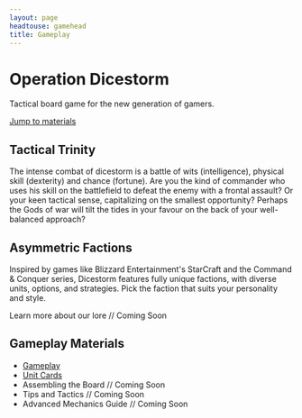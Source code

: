 ```yaml
---
layout: page
headtouse: gamehead
title: Gameplay
---
```


# Operation Dicestorm

Tactical board game for the new generation of gamers.

[Jump to materials](#gameplay-materials) 

## Tactical Trinity
The intense combat of dicestorm is a battle of wits (intelligence), physical skill (dexterity) and chance (fortune). Are you the kind of commander who uses his skill on the battlefield to defeat the enemy with a frontal assault? Or your keen tactical sense, capitalizing on the smallest opportunity? Perhaps the Gods of war will tilt the tides in your favour on the back of your well-balanced approach?

## Asymmetric Factions
Inspired by games like Blizzard Entertainment's StarCraft and the Command & Conquer series, Dicestorm features fully unique factions, with diverse units, options, and strategies. Pick the faction that suits your personality and style.

Learn more about our lore // Coming Soon

## Gameplay Materials
* [Gameplay](rules.html)
* [Unit Cards](units_epic.html)
* Assembling the Board // Coming Soon
* Tips and Tactics // Coming Soon
* Advanced Mechanics Guide // Coming Soon
